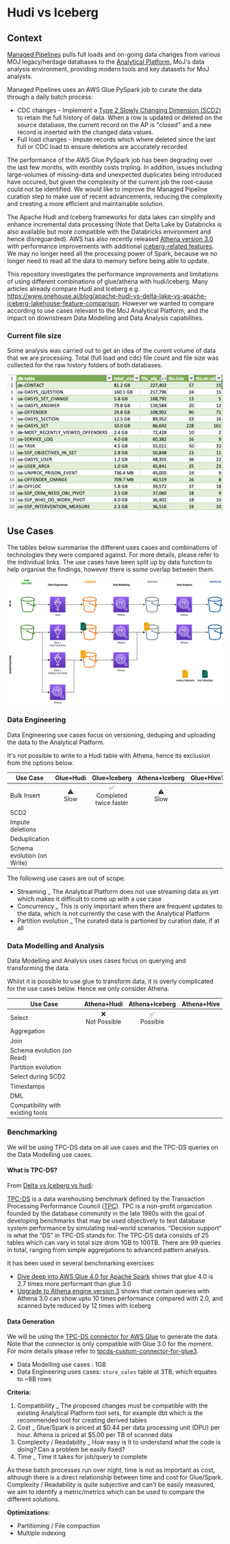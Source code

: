 # Hudi vs Iceberg

## Context

[Managed Pipelines](https://ministryofjustice.github.io/analytical-platform-data-engineering/) pulls full loads and on-going data changes from various MOJ legacy/heritage databases to the [Analytical Platform](https://user-guidance.services.alpha.mojanalytics.xyz/), MoJ's data analysis environment, providing modern tools and key datasets for MoJ analysts.

Managed Pipelines uses an AWS Glue PySpark job to curate the data through a daily batch process:

- CDC changes - Implement a [Type 2 Slowly Changing Dimension (SCD2)](https://en.wikipedia.org/wiki/Slowly_changing_dimension) to retain the full history of data. When a row is updated or deleted on the source database, the current record on the AP is "closed" and a new record is inserted with the changed data values.
- Full load changes - Impute records which where deleted since the last full or CDC load to ensure deletions are accurately recorded

The performance of the AWS Glue PySpark job has been degrading over the last few months, with monthly costs tripling. In addition, issues including large-volumes of missing-data and unexpected duplicates being introduced have occured, but given the complexity of the current job the root-cause could not be identified. We would like to improve the Managed Pipeline curation step to make use of recent advancements, reducing the complexity and creating a more efficient and maintainable solution.

The Apache Hudi and Iceberg frameworks for data lakes can simplify and enhance incremental data processing (Note that Delta Lake by Databricks is also available but more compatible with the Databricks environment and hence disreguarded). AWS has also recently released [Athena version 3.0](https://aws.amazon.com/about-aws/whats-new/2022/10/amazon-athena-announces-upgraded-query-engine/) with performance improvements with additional [iceberg-related features](https://www.matano.dev/blog/2023/02/14/athena-v3-deep-dive). We may no longer need all the processing power of Spark, because we no longer need to read all the data to memory before being able to update.

This repository investigates the performance improvements and limitations of using different combinations of glue/athena with hudi/iceberg. Many articles already compare Hudi and Iceberg e.g. https://www.onehouse.ai/blog/apache-hudi-vs-delta-lake-vs-apache-iceberg-lakehouse-feature-comparison. However we wanted to compare according to use cases relevant to the MoJ Analytical Platform, and the impact on downstream Data Modelling and Data Analysis capabilities.

### Current file size
Some analysis was carried out to get an idea of the curent volume of data that we are processing. Total (full load and cdc) file count and file size was collected for the raw history folders of both databases.

![file_size](MPM_raw_hist_top20.png)

## Use Cases

The tables below summarise the different uses cases and combinations of technologies they were compared against. For more details, please refer to the individual links. The use cases have been split up by data function to help organise the findings, however there is some overlap between them.

![architecture](architecture.drawio.png)

### Data Engineering

Data Engineering use cases focus on versioning, deduping and uploading the data to the Analytical Platform.

It's not possible to write to a Hudi table with Athena, hence its exclusion from the options below.

|Use Case|Glue+Hudi|Glue+Iceberg|Athena+Iceberg|Glue+Hive?|
|-|:-:|:-:|:-:|:-:|
|Bulk Insert|:warning: <br />Slow|:white_check_mark: <br />Completed twice faster|:warning: <br />Slow||
|SCD2||||
|Impute deletions||||
|Deduplication||||
|Schema evolution (on Write)||||

The following use cases are out of scope:

- Streaming _ The Analytical Platform does not use streaming data as yet which makes it difficult to come up with a use case
- Concurrency _ This is only important when there are frequent updates to the data, which is not currently the case with the Analytical Platform
- Partition evolution _ The curated data is partioned by curation date, if at all

### Data Modelling and Analysis

Data Modelling and Analysis uses cases focus on querying and transforming the data.

Whilst it is possible to use glue to transform data, it is overly complicated for the use cases below. Hence we only consider Athena.

|Use Case|Athena+Hudi|Athena+Iceberg|Athena+Hive|
|-|:-:|:-:|:-:|
|Select|:x: <br />Not Possible|:white_check_mark: <br />Possible||
|Aggregation||||
|Join||||
|Schema evolution (on Read)||||
|Partition evolution||||
|Select during SCD2||||
|Timestamps||||
|DML||||
|Compatibility with existing tools||||

### Benchmarking

We will be using TPC-DS data on all use cases and the TPC-DS queries on the Data Modelling use cases.

#### What is TPC-DS?

From [Delta vs Iceberg vs hudi](https://databeans-blogs.medium.com/delta-vs-iceberg-vs-hudi-reassessing-performance-cb8157005eb0):

[TPC-DS](https://www.tpc.org/tpcds/default5.asp) is a data warehousing benchmark defined by the Transaction Processing Performance Council ([TPC](https://www.tpc.org/default5.asp)). TPC is a non-profit organization founded by the database community in the late 1980s with the goal of developing benchmarks that may be used objectively to test database system performance by simulating real-world scenarios. “Decision support” is what the “DS” in TPC-DS stands for. The TPC-DS data consists of 25 tables which can vary in total size drom 1GB to 100TB. 
There are 99 queries in total, ranging from simple aggregations to advanced pattern analysis.

It has been used in several benchmarking exercises:

- [Dive deep into AWS Glue 4.0 for Apache Spark](https://aws.amazon.com/blogs/big-data/dive-deep-into-aws-glue-4-0-for-apache-spark/) shows that glue 4.0 is 2.7 times more performant than glue 3.0
- [Upgrade to Athena engine version 3](https://aws.amazon.com/blogs/big-data/upgrade-to-athena-engine-version-3-to-increase-query-performance-and-access-more-analytics-features/) shows that certain queries with Athena 3.0 can show upto 10 times performance compared with 2.0, and scanned byte reduced by 12 times with Iceberg

#### Data Generation

We will be using the [TPC-DS connector for AWS Glue](https://aws.amazon.com/marketplace/pp/prodview-xtty6azr4xgey) to generate the data.
Note that the connector is only compatible with Glue 3.0 for the moment. For more details please refer to [tpcds-custom-connector-for-glue3](https://github.com/aws-samples/aws-glue-samples/tree/master/GlueCustomConnectors/development/Spark/glue-3.0/tpcds-custom-connector-for-glue3.0#readme).

- Data Modelling use cases : 1GB
- Data Engineering uses cases: `store_sales` table at 3TB, which equates to ~8B rows

**Criteria:**
1. Compatibility _ The proposed changes must be compatible with the existing Analytical Platform tool sets, for example dbt which is the recommended tool for creating derived tables
2. Cost _ Glue/Spark is priced at $0.44 per data processing unit (DPU) per hour. Athena is priced at $5.00 per TB of scanned data
3. Complexity / Readability _ How easy is it to understand what the code is doing? Can a problem be easily fixed?
4. Time _ Time it takes for job/query to complete

As these batch processes run over night, time is not as important as cost, although there is a direct relationship between time and cost for Glue/Spark. Complexity / Readability is quite subjective and can't be easily measured, we aim to identify a metric/metrics which can be used to compare the different solutions.

**Optimizations:**
- Partitioning / File compaction
- Multiple indexing
